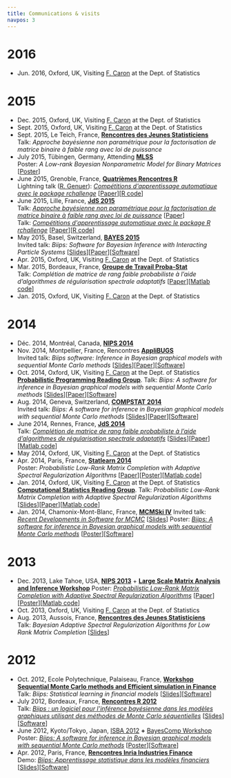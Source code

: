 ```yaml
---
title: Communications & visits
navpos: 3
---
```


# 2016

*   Jun. 2016, Oxford, UK, Visiting [F. Caron](http://www.stats.ox.ac.uk/~caron/) at the Dept. of Statistics

# 2015

*   Dec. 2015, Oxford, UK, Visiting [F. Caron](http://www.stats.ox.ac.uk/~caron/) at the Dept. of Statistics
*   Sept. 2015, Oxford, UK, Visiting [F. Caron](http://www.stats.ox.ac.uk/~caron/) at the Dept. of Statistics
*   Sept. 2015, Le Teich, France, [**Rencontres des Jeunes Statisticiens**](http://rencontres-jeunes-statisticiens.sfds.asso.fr/)  
    Talk: _Approche bayésienne non paramétrique pour la factorisation de matrice binaire à faible rang avec loi de puissance_
*   July 2015, Tübingen, Germany, Attending [**MLSS**](http://mlss.tuebingen.mpg.de/2015/index.html)  
    Poster: _A Low-rank Bayesian Nonparametric Model for Binary Matrices_ [[Poster](/doc/mlss_poster.pdf)]
*   June 2015, Grenoble, France,  [**Quatrièmes Rencontres R**](http://r2015-grenoble.sciencesconf.org/)  
    Lightning talk ([R. Genuer](http://robin.genuer.fr/)): _[Compétitions d'apprentissage automatique avec le package rchallenge](http://r2015-grenoble.sciencesconf.org/66887)_ [[Paper](http://r2015-grenoble.sciencesconf.org/66887/document)][[R code](http://adrtod.github.io/rchallenge/)]
*   June 2015, Lille, France, [**JdS 2015**](http://jds2015.sfds.asso.fr/)  
    Talk: [_Approche bayésienne non paramétrique pour la factorisation de matrice binaire à faible rang avec loi de puissance_](http://jds2015.sfds.asso.fr/prog/showabstract.php?id=209) [[Paper](http://papersjds15.sfds.asso.fr/submission_209.pdf)]  
    Talk: [_Compétitions d'apprentissage automatique avec le package R rchallenge_](http://jds2015.sfds.asso.fr/prog/showabstract.php?id=211) [[Paper](http://papersjds15.sfds.asso.fr/submission_211.pdf)][[R code](http://adrtod.github.io/rchallenge/)]
*   May 2015, Basel, Switzerland, [**BAYES 2015**](http://www.bayes-pharma.org/)  
    Invited talk: _Biips: Software for Bayesian Inference with Interacting Particle Systems_ [[Slides](/doc/biips_bayespharma2015.pdf)][[Paper](http://arxiv.org/pdf/1412.3779v1)][[Software](https://biips.github.io/)]
*   Apr. 2015, Oxford, UK, Visiting [F. Caron](http://www.stats.ox.ac.uk/~caron/) at the Dept. of Statistics
*   Mar. 2015, Bordeaux, France, [**Groupe de Travail Proba-Stat**](http://www.math.u-bordeaux1.fr/~arichou/groupedetravail.html)  
    Talk: _Complétion de matrice de rang faible probabiliste à l’aide d’algorithmes de régularisation spectrale adaptatifs_ [[Paper](publications.html)][[Matlab code](hasi.html)]
*   Jan. 2015, Oxford, UK, Visiting [F. Caron](http://www.stats.ox.ac.uk/~caron/) at the Dept. of Statistics


# 2014

*   Déc. 2014, Montréal, Canada, [**NIPS 2014**](https://nips.cc/Conferences/2014/)
*   Nov. 2014, Montpellier, France, Rencontres [**AppliBUGS**](http://w3.jouy.inra.fr/unites/miaj/public/matrisq/Contacts/applibugs.rencontres.html)  
    Invited talk: _Biips software: Inference in Bayesian graphical models with sequential Monte Carlo methods_ [[Slides](/doc/biips_applibugs2014.pdf)][[Paper](http://arxiv.org/pdf/1412.3779v1)][[Software](https://biips.github.io/)]
*   Oct. 2014, Oxford, UK, Visiting [F. Caron](http://www.stats.ox.ac.uk/~caron/) at the Dept. of Statistics  
    [**Probabilistic Programming Reading Group**](http://pprg.wikispaces.com/). Talk: _Biips: A software for inference in Bayesian graphical models with sequential Monte Carlo methods_ [[Slides](/doc/biips_oxford_pprg2014.pdf)][[Paper](http://arxiv.org/pdf/1412.3779v1)][[Software](https://biips.github.io/)]
*   Aug. 2014, Geneva, Switzerland, **[COMPSTAT 2014](http://compstat2014.org/)**  
    Invited talk: _Biips: A software for inference in Bayesian graphical models with sequential Monte Carlo methods_ [[Slides](/doc/biips_compstat2014.pdf)][[Paper](http://arxiv.org/pdf/1412.3779v1)][[Software](https://biips.github.io/)]
*   June 2014, Rennes, France, **[JdS 2014](http://jds2014.sfds.asso.fr/)**  
    Talk: _[Complétion de matrice de rang faible probabiliste à l’aide d’algorithmes de régularisation spectrale adaptatifs](http://jds2014.sfds.asso.fr/prog/showabstract.php?id=235)_ [[Slides](/doc/TodeschiniCaronChavent_jds2014_slides.pdf)][[Paper](http://papersjds14.sfds.asso.fr/submission_235.pdf)][[Matlab code](hasi.html)]
*   May 2014, Oxford, UK, Visiting [F. Caron](http://www.stats.ox.ac.uk/~caron/) at the Dept. of Statistics
*   Apr. 2014, Paris, France, **[Statlearn 2014](http://statlearn.sfds.asso.fr/)**  
    Poster: _Probabilistic Low-Rank Matrix Completion with Adaptive Spectral Regularization Algorithms_ [[Paper](publications.html)][[Poster](/doc/TodeschiniCaronChavent_NIPS2013_poster.pdf)][[Matlab code](hasi.html)]
*   Jan. 2014, Oxford, UK, Visiting [F. Caron](http://www.stats.ox.ac.uk/~caron/) at the Dept. of Statistics  
    [**Computational Statistics Reading Group**](http://www.louisaslett.com/CompStatReadingGroup/). Talk: _Probabilistic Low-Rank Matrix Completion with Adaptive Spectral Regularization Algorithms_ [[Slides](/doc/Slides_lowrank_oxford.pdf)][[Paper](publications.html)][[Matlab code](hasi.html)]
*   Jan. 2014, Chamonix-Mont-Blanc, France, [**MCMSki IV**](http://www.pages.drexel.edu/~mwl25/mcmski/index.html)
    Invited talk: [_Recent Developments in Software for MCMC_](http://www.pages.drexel.edu/~mwl25/mcmski/program.html#inv9) [[Slides](/doc/biips_mcmski.pdf)]
    Poster: [_Biips: A software for inference in Bayesian graphical models with sequential Monte Carlo methods_](http://mcmskabs.wordpress.com/2013/11/18/poster-abstract-2/) [[Poster](/doc/biips-poster-mcmski.pdf)][[Software](https://biips.github.io/)]


# 2013

*   Dec. 2013, Lake Tahoe, USA, [**NIPS 2013**](http://nips.cc/Conferences/2013/) + [**Large Scale Matrix Analysis and Inference Workshop**](http://stanford.edu/~rezab/nips2013workshop/)
    Poster: [_Probabilistic Low-Rank Matrix Completion with Adaptive Spectral Regularization Algorithms_](http://nips.cc/Conferences/2013/Program/event.php?ID=3829) [[Paper](publications.html)][[Poster](/doc/TodeschiniCaronChavent_NIPS2013_poster.pdf)][[Matlab code](hasi.html)]
*   Oct. 2013, Oxford, UK, Visiting [F. Caron](http://www.stats.ox.ac.uk/~caron/) at the Dept. of Statistics
*   Aug. 2013, Aussois, France, [**Rencontres des Jeunes Statisticiens**](http://rencontres-jeunes-statisticiens.sfds.asso.fr/)  
    Talk: _Bayesian Adaptive Spectral Regularization Algorithms for Low Rank Matrix Completion_ [[Slides](/doc/TODESCHINI_SMCMESF_Oct12.pdf)]


# 2012

*   Oct. 2012, Ecole Polytechnique, Palaiseau, France, [**Workshop Sequential Monte Carlo methods and Efficient simulation in Finance**](https://project.inria.fr/SMCMESF/)  
    Talk: _Biips: Statistical learning in financial models_ [[Slides](/doc/TODESCHINI_SMCMESF_Oct12.pdf)][[Software](https://biips.github.io/)]
*   July 2012, Bordeaux, France, [**Rencontres R 2012**](http://r2012.bordeaux.inria.fr/index.html)  
    Talk: [_Biips : un logiciel pour l'inférence bayésienne dans les modèles graphiques utilisant des méthodes de Monte Carlo séquentielles_](http://r2012-bordeaux.sciencesconf.org/5466) [[Slides](/doc/biips-rencontres-r.pdf)][[Software](https://biips.github.io/)]
*   June 2012, Kyoto/Tokyo, Japan, [ISBA 2012](http://www2.e.u-tokyo.ac.jp/~isba2012/) **+** [BayesComp Workshop](http://daweb.ism.ac.jp/~yoshidar/BayesComp/index.html)  
    Poster: [_Biips: A software for inference in Bayesian graphical models with sequential Monte Carlo methods_](http://bayesian.org/node/2849) [[Poster](/doc/biips-poster-isba.pdf)][[Software](https://biips.github.io/)]
*   Apr. 2012, Paris, France, [**Rencontres Inria Industries Finance**](http://www.inria.fr/centre/saclay/innovation/rii-finance/presentation)  
    Demo: [_Biips: Apprentissage statistique dans les modèles financiers_](http://www.inria.fr/centre/saclay/innovation/rii-finance/demos/biips) [[Slides](/doc/ALEA_RII_2.pdf)][[Software](https://biips.github.io/)]

